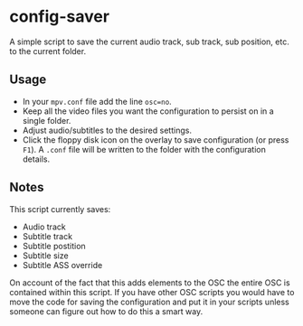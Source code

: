 # config-saver

A simple script to save the current audio track, sub track, sub position, etc. to the current folder.

## Usage

* In your `mpv.conf` file add the line `osc=no`.
* Keep all the video files you want the configuration to persist on in a single folder.
* Adjust audio/subtitles to the desired settings.
* Click the floppy disk icon on the overlay to save configuration (or press `F1`). A `.conf` file will be written to the folder with the configuration details.

## Notes

This script currently saves:
* Audio track
* Subtitle track
* Subtitle postition
* Subtitle size
* Subtitle ASS override

On account of the fact that this adds elements to the OSC the entire OSC is contained within this script.
If you have other OSC scripts you would have to move the code for saving the configuration and put it in your scripts unless someone can figure out how to do this a smart way.
